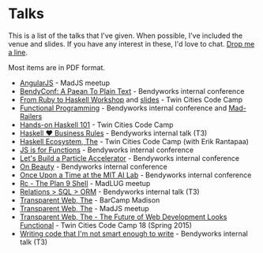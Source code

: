 # Talks

This is a list of the talks that I've given. When possible, I've
included the venue and slides. If you have any interest in these, I'd
love to chat. [Drop me a line](/contact.html).

Most items are in PDF format.

 * [AngularJS](/talks/angularjs.pdf) - MadJS meetup
 * [BendyConf: A Paean To Plain Text](http://bendyworks.com/bendyconf-a-paean-to-plain-text/) - Bendyworks internal conference
 * [From Ruby to Haskell Workshop](https://www.fpcomplete.com/user/twopoint718/from-ruby-to-haskell-workshop)
   and [slides](/talks/ruby_to_haskell.pdf) - Twin Cities Code Camp
 * [Functional Programming](/talks/functional_programming.pdf) - Bendyworks internal conference
   and [Mad-Railers](http://www.meetup.com/Mad-Railers/events/155553262/)
 * [Hands-on Haskell 101](/talks/hands_on_haskell_101.pdf) - Twin Cities Code Camp
 * [Haskell ♥ Business Rules](/talks/haskell_hearts_business_rules.pdf) - Bendyworks internal talk (T3)
 * [Haskell Ecosystem, The](/talks/the_haskell_ecosystem.pdf) - Twin Cities Code Camp (with Erik Rantapaa)
 * [JS is for Functions](/talks/js_is_for_functions.pdf) - Bendyworks internal conference
 * [Let's Build a Particle Accelerator](/talks/accelerators.pdf) - Bendyworks internal conference
 * [On Beauty](/talks/on_beauty.html) - Bendyworks internal conference
 * [Once Upon a Time at the MIT AI Lab](/talks/once_upon_a_time_at_mit_ai_lab.pdf) - Bendyworks internal conference
 * [Rc - The Plan 9 Shell](/talks/rc_shell.pdf) - MadLUG meetup
 * [Relations > SQL > ORM](/talks/relations.pdf) - Bendyworks internal talk (T3)
 * [Transparent Web, The](/talks/transparent_web_barcamp.pdf) - BarCamp Madison
 * [Transparent Web, The](/talks/transparent_web_madjs.pdf) - MadJS meetup
 * [Transparent Web, The - The Future of Web Development Looks
   Functional](/talks/tccc_spring_2015.pdf) - Twin Cities Code Camp 18 (Spring 2015)
 * [Writing code that I'm not smart enough to write](/talks/not_smart_enough_to_write.pdf) - Bendyworks internal talk (T3)
